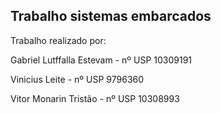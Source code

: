 ## Trabalho sistemas embarcados

Trabalho realizado por:

Gabriel Lutffalla Estevam - nº USP 10309191

Vinicius Leite - nº USP 9796360

Vitor Monarin Tristão - nº USP 10308993
